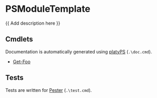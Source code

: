 PSModuleTemplate
================

<!-- To publish to PowerShell Gallery, commit an update to the .psd1 file -->
<!-- img src="PSModuleTemplate.svg" alt="PSModuleTemplate icon" align="right" / -->

<!-- Optional badges: -->
<!-- [![PowerShell Gallery Version](https://img.shields.io/powershellgallery/v/PSModuleTemplate)](https://www.powershellgallery.com/packages/PSModuleTemplate/) -->
<!-- [![PowerShell Gallery](https://img.shields.io/powershellgallery/dt/PSModuleTemplate)](https://www.powershellgallery.com/packages/PSModuleTemplate/) -->
<!-- [![PowerShell Gallery Platform](https://img.shields.io/powershellgallery/p/PSModuleTemplate)](https://www.powershellgallery.com/packages/PSModuleTemplate/) -->
<!-- [![Actions Status](https://github.com/AuthorName/PSModuleTemplate/workflows/.NET%20Core/badge.svg)](https://github.com/AuthorName/PSModuleTemplate/actions) -->

{{ Add description here }}

<!-- include installation instruction -->
<!-- To install: `Install-Module PSModuleTemplate` -->

<!-- Consider using LICEcap (cinst licecap) to capture a GIF animation of a small PowerShell window showing your module in use. -->

Cmdlets
-------

Documentation is automatically generated using [platyPS](https://github.com/PowerShell/platyPS) (`.\doc.cmd`).

- [Get-Foo](docs/Get-Foo.md)

Tests
-----

Tests are written for [Pester](https://github.com/Pester/Pester) (`.\test.cmd`).
